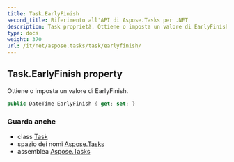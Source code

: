 ```yaml
---
title: Task.EarlyFinish
second_title: Riferimento all'API di Aspose.Tasks per .NET
description: Task proprietà. Ottiene o imposta un valore di EarlyFinish.
type: docs
weight: 370
url: /it/net/aspose.tasks/task/earlyfinish/
---
```

## Task.EarlyFinish property

Ottiene o imposta un valore di EarlyFinish.

```csharp
public DateTime EarlyFinish { get; set; }
```

### Guarda anche

* class [Task](../)
* spazio dei nomi [Aspose.Tasks](../../task/)
* assemblea [Aspose.Tasks](../../../)


